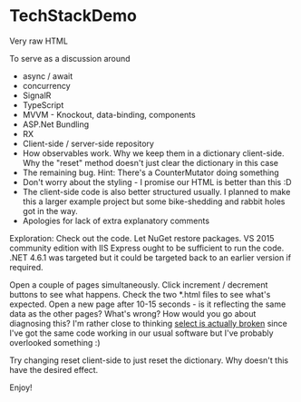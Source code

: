 # TechStackDemo

Very raw HTML

To serve as a discussion around
* async / await
* concurrency
* SignalR
* TypeScript
* MVVM - Knockout, data-binding, components
* ASP.Net Bundling
* RX
* Client-side / server-side repository
* How observables work.  Why we keep them in a dictionary client-side.  Why the "reset" method doesn't just clear the dictionary in this case
* The remaining bug.  Hint: There's a CounterMutator doing something
* Don't worry about the styling - I promise our HTML is better than this :D
* The client-side code is also better structured usually.  I planned to make this a larger example project but some bike-shedding and rabbit holes got in the way.
* Apologies for lack of extra explanatory comments

Exploration:
Check out the code.  Let NuGet restore packages.  VS 2015 community edition with IIS Express ought to be sufficient to run the code.  .NET 4.6.1 was targeted but it could be targeted back to an earlier version if required.

Open a couple of pages simultaneously.  Click increment / decrement buttons to see what happens.  Check the two *.html files to see what's expected.  Open a new page after 10-15 seconds - is it reflecting the same data as the other pages?  What's wrong?  How would you go about diagnosing this?  I'm rather close to thinking [select is actually broken](http://blog.codinghorror.com/the-first-rule-of-programming-its-always-your-fault/) since I've got the same code working in our usual software but I've probably overlooked something :)

Try changing reset client-side to just reset the dictionary.  Why doesn't this have the desired effect.


Enjoy!
